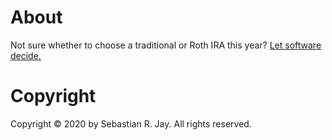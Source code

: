 # About

Not sure whether to choose a traditional or Roth IRA this year? 
[Let software decide.](https://ira-picker.surge.sh/)

# Copyright

Copyright © 2020 by Sebastian R. Jay. All rights reserved.
